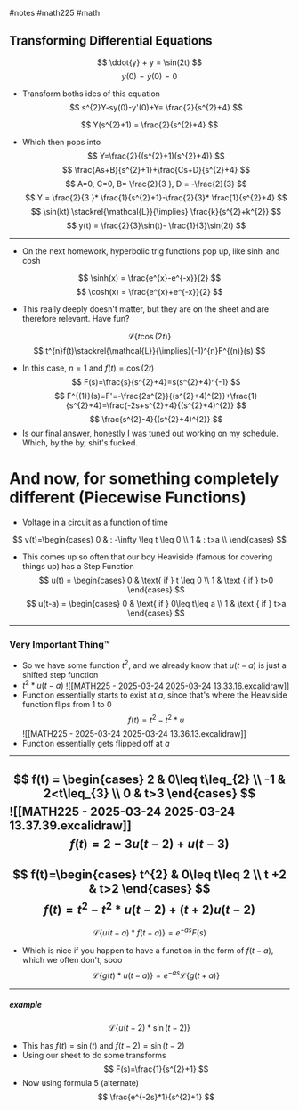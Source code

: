 #notes #math225 #math 

## Transforming Differential Equations

$$
\ddot{y} + y = \sin(2t)
$$
$$
y(0)=\dot{y}(0)=0
$$
- Transform boths ides of this equation
$$
s^{2}Y-sy(0)-y'(0)+Y= \frac{2}{s^{2}+4}
$$

$$
Y(s^{2}+1) = \frac{2}{s^{2}+4}
$$
- Which then pops into
$$
Y=\frac{2}{(s^{2}+1)(s^{2}+4)}
$$
$$
\frac{As+B}{s^{2}+1}+\frac{Cs+D}{s^{2}+4}
$$
$$
A=0, C=0, B= \frac{2}{3 }, D = -\frac{2}{3}
$$
$$
Y = \frac{2}{3 }* \frac{1}{s^{2}+1}-\frac{2}{3}* \frac{1}{s^{2}+4}
$$
$$
\sin(kt) \stackrel{\mathcal{L}}{\implies} \frac{k}{s^{2}+k^{2}}
$$
$$
y(t) = \frac{2}{3}\sin(t)- \frac{1}{3}\sin(2t)
$$
---

- On the next homework, hyperbolic trig functions pop up, like $\sinh$ and $\cosh$

$$
\sinh(x) = \frac{e^{x}-e^{-x}}{2}
$$
$$
\cosh(x) = \frac{e^{x}+e^{-x}}{2}
$$
- This really deeply doesn't matter, but they are on the sheet and are therefore relevant. Have fun?

$$
\mathcal{L}\{t\cos(2t)\}
$$
$$
t^{n}f(t)\stackrel{\mathcal{L}}{\implies}(-1)^{n}F^{(n)}(s)
$$
- In this case, $n=1$ and $f(t)=\cos(2t)$
$$
F(s)=\frac{s}{s^{2}+4}=s(s^{2}+4)^{-1}
$$
$$
F^{(1)}(s)=F'=-\frac{2s^{2}}{(s^{2}+4)^{2}}+\frac{1}{s^{2}+4}=\frac{-2s+s^{2}+4}{(s^{2}+4)^{2}}
$$
$$
\frac{s^{2}-4}{(s^{2}+4)^{2}}
$$
- Is our final answer, honestly I was tuned out working on my schedule. Which, by the by, shit's fucked.

# And now, for something completely different (Piecewise Functions)
- Voltage in a circuit as a function of time

$$
v(t)=\begin{cases}
0 & : -\infty \leq t \leq 0 \\
1 & : t>a \\
\end{cases}
$$
- This comes up so often that our boy Heaviside (famous for covering things up) has a Step Function 
$$
u(t) = \begin{cases} 0 & \text{ if } t \leq 0 \\
1 & \text { if } t>0
\end{cases}
$$
$$
u(t-a) = \begin{cases} 0 & \text{ if } 0\leq t\leq a \\
1 & \text { if } t>a
\end{cases}
$$
---
### Very Important Thing™
- So we have some function $t^{2}$, and we already know that $u(t-a)$ is just a shifted step function
- $t^{2}*u(t-a)$
![[MATH225 - 2025-03-24 2025-03-24 13.33.16.excalidraw]]
- Function essentially starts to exist at $a$, since that's where the Heaviside function flips from $1$ to $0$ 
$$
f(t)=t^{2}-t^{2}*u
$$
![[MATH225 - 2025-03-24 2025-03-24 13.36.13.excalidraw]]
- Function essentially gets flipped off at $a$
---


$$
f(t) = \begin{cases} 2 & 0\leq t\leq_{2} \\
-1 & 2<t\leq_{3} \\
0 & t>3
\end{cases}
$$
![[MATH225 - 2025-03-24 2025-03-24 13.37.39.excalidraw]]
$$
f(t)=2-3u(t-2)+u(t-3)
$$
---
$$
f(t)=\begin{cases}
t^{2} & 0\leq t\leq 2 \\
t +2 & t>2
\end{cases}
$$
$$
f(t)=t^{2}-t^{2}*u(t-2)+(t+2)u(t-2)
$$
---
$$
\mathcal{L}\{u(t-a)*f(t-a)\}=e^{-as}F(s)
$$
- Which is nice if you happen to have a function in the form of $f(t-a)$, which we often don't, sooo
$$
\mathcal{L}\{g(t)*u(t-a)\}=e^{-as}\mathcal{L}\{g(t+a)\}
$$
---
##### example
$$
\mathcal{L}\{u(t-2)*\sin(t-2)\}
$$
- This has $f(t)=\sin(t)$ and $f(t-2)=\sin(t-2)$
- Using our sheet to do some transforms
$$
F(s)=\frac{1}{s^{2}+1}
$$
- Now using formula 5 (alternate)
$$
\frac{e^{-2s}*1}{s^{2}+1}
$$
